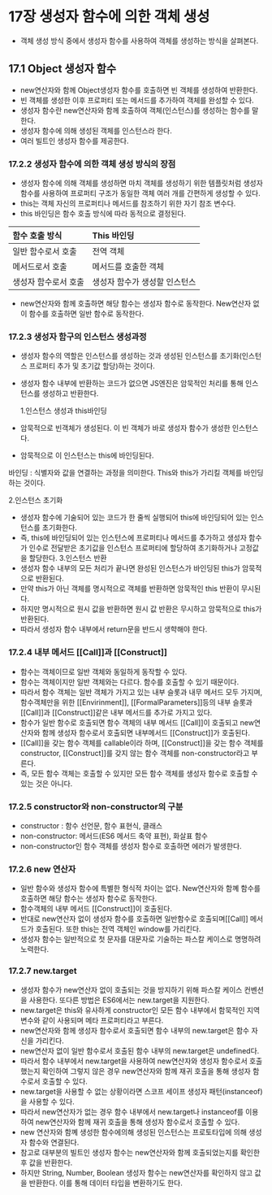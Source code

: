 # 17장 생성자 함수에 의한 객체 생성

- 객체 생성 방식 중에서 생성자 함수를 사용하여 객체를 생성하는 방식을 살펴본다.

## 17.1 Object 생성자 함수

- new연산자와 함께 Object생성자 함수를 호출하면 빈 객체를 생성하여 반환한다.
- 빈 객체를 생성한 이후 프로퍼티 또는 메서드를 추가하여 객체를 완성할 수 있다.
- 생성자 함수란 new연산자와 함께 호출하여 객체(인스턴스)를 생성하는 함수를 말한다.
- 생성자 함수에 의해 생성된 객체를 인스턴스라 한다.
- 여러 빌트인 생성자 함수를 제공한다.

### 17.2.2 생성자 함수에 의한 객체 생성 방식의 장점

- 생성자 함수에 의해 객체를 생성하면 마치 객체를 생성하기 위한 템플릿처럼 생성자 함수를 사용하여 프로퍼티 구조가 동일한 객체 여러 개를 간편하게 생성할 수 있다.
- this는 객체 자신의 프로퍼티나 메서드를 참조하기 위한 자기 참조 변수다.
- this 바인딩은 함수 호출 방식에 따라 동적으로 결정된다.

<!-- Table -->

| 함수 호출 방식       | This 바인딩                   |
| :------------------- | :---------------------------- |
| 일반 함수로서 호출   | 전역 객체                     |
| 메서드로서 호출      | 메서드를 호출한 객체          |
| 생성자 함수로서 호출 | 생성자 함수가 생성할 인스턴스 |

- new연산자와 함께 호출하면 해당 함수는 생성자 함수로 동작한다. New연산자 없이 함수를 호출하면 일반 함수로 동작한다.

### 17.2.3 생성자 함구의 인스턴스 생성과정

- 생성자 함수의 역할은 인스턴스를 생성하는 것과 생성된 인스턴스를 초기화(인스턴스 프로퍼티 추가 및 초기값 할당)하는 것이다.
- 생성자 함수 내부에 반환하는 코드가 없으면 JS엔진은 암묵적인 처리를 통해 인스턴스를 생성하고 반환한다.

  1.인스턴스 생성과 this바인딩

- 암묵적으로 빈객체가 생성된다. 이 빈 객체가 바로 생성자 함수가 생성한 인스턴스다.
- 암묵적으로 이 인스턴스는 this에 바인딩된다.

바인딩 : 식별자와 값을 연결하는 과정을 의미한다. This와 this가 가리킬 객체를 바인딩하는 것이다.

2.인스턴스 초기화

- 생성자 함수에 기술되어 있는 코드가 한 줄씩 실행되어 this에 바인딩되어 있는 인스턴스를 초기화한다.
- 즉, this에 바인딩되어 있는 인스턴스에 프로퍼티나 메서드를 추가하고 생성자 함수가 인수로 전달받은 초기값을 인스턴스 프로퍼티에 할당하여 초기화하거나 고정값을 할당한다. 3.인스턴스 반환
- 생성자 함수 내부의 모든 처리가 끝나면 완성된 인스턴스가 바인딩된 this가 암묵적으로 반환된다.
- 만약 this가 아닌 객체를 명시적으로 객체를 반환하면 암묵적인 this 반환이 무시된다.
- 하지만 명시적으로 원시 값을 반환하면 원시 값 반환은 무시하고 암묵적으로 this가 반환된다.
- 따라서 생성자 함수 내부에서 return문을 반드시 생햑해야 한다.

### 17.2.4 내부 메서드 [[Call]]과 [[Construct]]

- 함수는 객체이므로 일반 객체와 동일하게 동작할 수 있다.
- 함수는 객체이지만 일반 객체와는 다르다. 함수를 호출할 수 있기 때문이다.
- 따라서 함수 객체는 일반 객체가 가지고 있는 내부 슬롯과 내무 메서드 모두 가지며, 함수객체만을 위한 [[Envirinment]], [[FormalParameters]]등의 내부 슬롯과 [[Call]]과 [[Construct]]같은 내부 메서드를 추가로 가지고 있다.
- 함수가 일반 함수로 호출되면 함수 객체의 내부 메서드 [[Call]]이 호출되고 new연산자와 함께 생성자 함수로서 호출되면 내부메서드 [[Construct]]가 호출된다.
- [[Call]]을 갖는 함수 객체를 callable이라 하며, [[Construct]]을 갖는 함수 객체를 constructor, [[Construct]]를 갖지 않는 함수 객체를 non-constructor라고 부른다.
- 즉, 모든 함수 객체는 호출할 수 있지만 모든 함수 객체를 생성자 함수로 호출할 수 있는 것은 아니다.

### 17.2.5 constructor와 non-constructor의 구분

- constructor : 함수 선언문, 함수 표현식, 클래스
- non-constructor: 메서드(ES6 메서드 축약 표현), 화살표 함수
- non-constructor인 함수 객체를 생성자 함수로 호출하면 에러가 발생한다.

### 17.2.6 new 연산자

- 일반 함수와 생성자 함수에 특별한 형식적 차이는 없다. New연산자와 함꼐 함수를 호출하면 해당 함수는 생성자 함수로 동작한다.
- 함수객체의 내부 메서드 [[Construct]]이 호출된다.
- 반대로 new연산자 없이 생성자 함수를 호출하면 일반함수로 호출되며[[Call]] 메서드가 호출된다. 또한 this는 전역 객체인 window를 가리킨다.
- 생성자 함수는 일반적으로 첫 문자를 대문자로 기술하는 파스칼 케이스로 명명하려 노력한다.

### 17.2.7 new.target

- 생성자 함수가 new연산자 없이 호출되는 것을 방지하기 위해 파스칼 케이스 컨벤션을 사용한다. 또다른 방법은 ES6에서는 new.target을 지원한다.
- new.target은 this와 유사하게 constructor인 모든 함수 내부에서 함묵적인 지역 변수와 같이 사용되며 메타 프로퍼티라고 부른다.
- new연산자와 함께 생성자 함수로서 호출되면 함수 내부의 new.target은 함수 자신을 가리킨다.
- new연산자 없이 일반 함수로서 호출된 함수 내부의 new.target은 undefined다.
- 따라서 함수 내부에서 new.target을 사용하여 new연산자와 생성자 함수로서 호출했는지 확인하여 그렇지 않은 경우 new연산자와 함께 재귀 호출을 통해 생성자 함수로서 호출할 수 있다.
- new.target을 사용할 수 없는 상황이라면 스코프 세이프 생성자 패턴(instanceof)을 사용할 수 있다.
- 따라서 new연산자가 없는 경우 함수 내부에서 new.target나 instanceof를 이용하여 new연산자와 함께 재귀 호출을 통해 생성자 함수로서 호출할 수 있다.
- new 연산자와 함꼐 생성한 함수에의해 생성된 인스턴스는 프로토타입에 의해 생성자 함수와 연결된다.
- 참고로 대부분의 빌트인 생성자 함수는 new연산자와 함께 호출되었는지를 확인한 후 값을 반환한다.
- 하지만 String, Number, Boolean 생성자 함수는 new연산자를 확인하지 않고 값을 반환한다. 이를 통해 데이터 타입을 변환하기도 한다.
